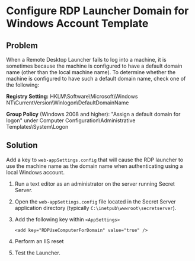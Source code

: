 [title]: # (Configure RDP Launcher domain for Windows Account template)
[tags]: # (configure,RDP,launcher,domain,windows,account,template)
[priority]: # (1000)

# Configure RDP Launcher Domain for Windows Account Template

## Problem

When a Remote Desktop Launcher fails to log into a machine, it is sometimes because the machine is configured to have a default domain name (other than the local machine name). To determine whether the machine is configured to have such a default domain name, check one of the following:

**Registry Setting:** HKLM\Software\Microsoft\Windows NT\CurrentVersion\Winlogon\DefaultDomainName

**Group Policy** (Windows 2008 and higher): "Assign a default domain for logon" under Computer Configuration\Administrative Templates\System\Logon

## Solution

Add a key to `web-appSettings.config` that will cause the RDP launcher to use the machine name as the domain name when authenticating using a local Windows account.

 1. Run a text editor as an administrator on the server running Secret Server.

 1. Open the `web-appSettings.config` file located in the Secret Server application directory (typically `C:\inetpub\wwwroot\secretserver`).

 1. Add the following key within `<AppSettings>`

     `<add key="RDPUseComputerForDomain" value="true" />`

 1. Perform an IIS reset

 1. Test the Launcher.
